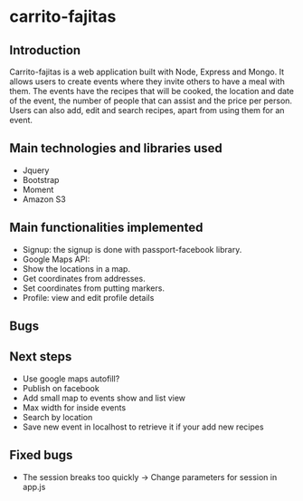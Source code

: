 # carrito-fajitas

## Introduction

Carrito-fajitas is a web application built with Node, Express and Mongo. It allows users to create events where they invite others to have a meal with them. The events have the recipes that will be cooked, the location and date of the event, the number of people that can assist and the price per person. Users can also add, edit and search recipes, apart from using them for an event. 

## Main technologies and libraries used
* Jquery
* Bootstrap
* Moment
* Amazon S3

## Main functionalities implemented

* Signup: the signup is done with passport-facebook library.
* Google Maps API: 
 * Show the locations in a map.
 * Get coordinates from addresses.
 * Set coordinates from putting markers.
* Profile: view and edit profile details

## Bugs


## Next steps

* Use google maps autofill?
* Publish on facebook
* Add small map to events show and list view 
* Max width for inside events 
* Search by location
* Save new event in localhost to retrieve it if your add new recipes 

## Fixed bugs

* The session breaks too quickly -> Change parameters for session in app.js